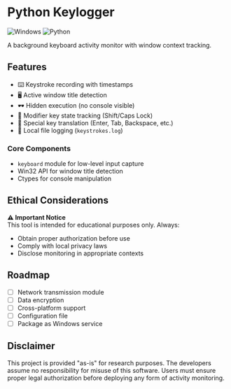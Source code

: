 # Python Keylogger

![Windows](https://img.shields.io/badge/OS-Windows-blue) ![Python](https://img.shields.io/badge/Python-3.x-green)

A background keyboard activity monitor with window context tracking.

## Features
- ⌨️ Keystroke recording with timestamps
- 🖥️ Active window title detection
- 🕶️ Hidden execution (no console visible)
- 🔑 Modifier key state tracking (Shift/Caps Lock)
- 📝 Special key translation (Enter, Tab, Backspace, etc.)
- 💾 Local file logging (`keystrokes.log`)


### Core Components
- `keyboard` module for low-level input capture
- Win32 API for window title detection
- Ctypes for console manipulation



## Ethical Considerations
**⚠️ Important Notice**  
This tool is intended for educational purposes only. Always:
- Obtain proper authorization before use
- Comply with local privacy laws
- Disclose monitoring in appropriate contexts

## Roadmap
- [ ] Network transmission module
- [ ] Data encryption
- [ ] Cross-platform support
- [ ] Configuration file
- [ ] Package as Windows service

## Disclaimer
This project is provided "as-is" for research purposes. The developers assume no responsibility for misuse of this software. Users must ensure proper legal authorization before deploying any form of activity monitoring.